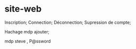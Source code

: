 # site-web

Inscription;
Connection;
Déconnection;
Supression de compte;

Hachage mdp ajouter;

mdp steve , P@ssword
